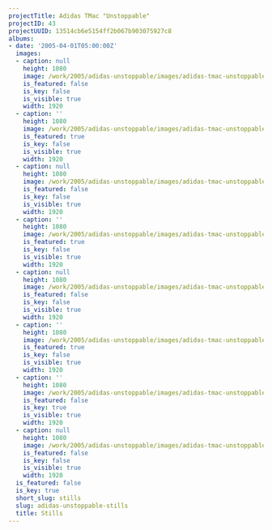 ```yaml
---
projectTitle: Adidas TMac "Unstoppable"
projectID: 43
projectUUID: 13514cb6e5154ff2b067b903075927c8
albums:
- date: '2005-04-01T05:00:00Z'
  images:
  - caption: null
    height: 1080
    image: /work/2005/adidas-unstoppable/images/adidas-tmac-unstoppable.01.jpg
    is_featured: false
    is_key: false
    is_visible: true
    width: 1920
  - caption: ''
    height: 1080
    image: /work/2005/adidas-unstoppable/images/adidas-tmac-unstoppable.02.jpg
    is_featured: true
    is_key: false
    is_visible: true
    width: 1920
  - caption: null
    height: 1080
    image: /work/2005/adidas-unstoppable/images/adidas-tmac-unstoppable.03.jpg
    is_featured: false
    is_key: false
    is_visible: true
    width: 1920
  - caption: ''
    height: 1080
    image: /work/2005/adidas-unstoppable/images/adidas-tmac-unstoppable.04.jpg
    is_featured: true
    is_key: false
    is_visible: true
    width: 1920
  - caption: null
    height: 1080
    image: /work/2005/adidas-unstoppable/images/adidas-tmac-unstoppable.05.jpg
    is_featured: false
    is_key: false
    is_visible: true
    width: 1920
  - caption: ''
    height: 1080
    image: /work/2005/adidas-unstoppable/images/adidas-tmac-unstoppable.06.jpg
    is_featured: true
    is_key: false
    is_visible: true
    width: 1920
  - caption: ''
    height: 1080
    image: /work/2005/adidas-unstoppable/images/adidas-tmac-unstoppable.07.jpg
    is_featured: false
    is_key: true
    is_visible: true
    width: 1920
  - caption: null
    height: 1080
    image: /work/2005/adidas-unstoppable/images/adidas-tmac-unstoppable.08.jpg
    is_featured: false
    is_key: false
    is_visible: true
    width: 1920
  is_featured: false
  is_key: true
  short_slug: stills
  slug: adidas-unstoppable-stills
  title: Stills
---
```

